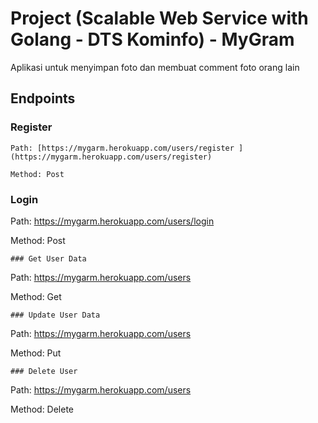 # Project (Scalable Web Service with Golang - DTS Kominfo) - MyGram
Aplikasi untuk menyimpan foto dan membuat comment foto orang lain

## Endpoints
### Register
```
Path: [https://mygarm.herokuapp.com/users/register ](https://mygarm.herokuapp.com/users/register)

Method: Post
```

### Login
Path: [https://mygarm.herokuapp.com/users/login ](https://mygarm.herokuapp.com/users/login)

Method: Post   
```
### Get User Data
```
Path: [https://mygarm.herokuapp.com/users ](https://mygarm.herokuapp.com/users)

Method: Get
```
### Update User Data
```
Path: [https://mygarm.herokuapp.com/users ](https://mygarm.herokuapp.com/users)

Method: Put
```
### Delete User
```
Path: [https://mygarm.herokuapp.com/users ](https://mygarm.herokuapp.com/users)

Method: Delete
```
